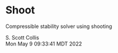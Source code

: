 # Shoot

Compressible stability solver using shooting

S. Scott Collis\
Mon May  9 09:33:41 MDT 2022
